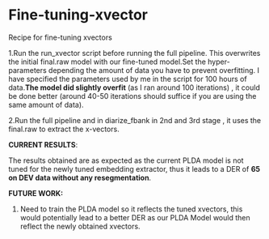# Fine-tuning-xvector
Recipe for fine-tuning xvectors

1.Run the run_xvector script before running the full pipeline. This overwrites the initial final.raw model with our fine-tuned model.Set the hyper-parameters depending the amount of data you have to prevent overfitting. I have specified the parameters used by me in the script for 100 hours of data.**The model did slightly overfit**  (as I ran around 100 iterations) , it could be done better (around 40-50 iterations should suffice if you are using the same amount of data).

2.Run the full pipeline and in diarize_fbank in 2nd and 3rd stage , it uses the final.raw to extract the x-vectors.

**CURRENT RESULTS**:

The results obtained are as expected as the current PLDA model is not tuned for the newly tuned embedding extractor, thus it leads to a DER of **65 on DEV data without any resegmentation**.

**FUTURE WORK:**

1. Need to train the PLDA model so it reflects the tuned xvectors, this would potentially lead to a better DER as our PLDA Model would then reflect the newly obtained xvectors.
